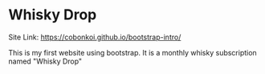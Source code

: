 # Whisky Drop

Site Link: https://cobonkoi.github.io/bootstrap-intro/

This is my first website using bootstrap.
It is a monthly whisky subscription named "Whisky Drop"